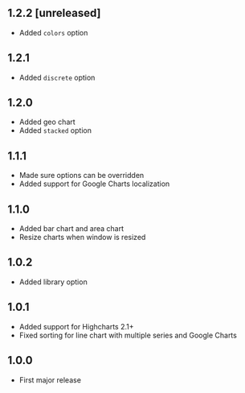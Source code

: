 ## 1.2.2 [unreleased]

- Added `colors` option

## 1.2.1

- Added `discrete` option

## 1.2.0

- Added geo chart
- Added `stacked` option

## 1.1.1

- Made sure options can be overridden
- Added support for Google Charts localization

## 1.1.0

- Added bar chart and area chart
- Resize charts when window is resized

## 1.0.2

- Added library option

## 1.0.1

- Added support for Highcharts 2.1+
- Fixed sorting for line chart with multiple series and Google Charts

## 1.0.0

- First major release
